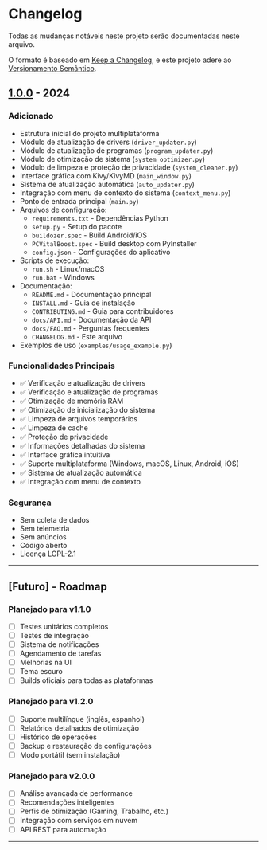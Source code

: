 # Changelog

Todas as mudanças notáveis neste projeto serão documentadas neste arquivo.

O formato é baseado em [Keep a Changelog](https://keepachangelog.com/pt-BR/1.0.0/),
e este projeto adere ao [Versionamento Semântico](https://semver.org/lang/pt-BR/).

## [1.0.0] - 2024

### Adicionado
- Estrutura inicial do projeto multiplataforma
- Módulo de atualização de drivers (`driver_updater.py`)
- Módulo de atualização de programas (`program_updater.py`)
- Módulo de otimização de sistema (`system_optimizer.py`)
- Módulo de limpeza e proteção de privacidade (`system_cleaner.py`)
- Interface gráfica com Kivy/KivyMD (`main_window.py`)
- Sistema de atualização automática (`auto_updater.py`)
- Integração com menu de contexto do sistema (`context_menu.py`)
- Ponto de entrada principal (`main.py`)
- Arquivos de configuração:
  - `requirements.txt` - Dependências Python
  - `setup.py` - Setup do pacote
  - `buildozer.spec` - Build Android/iOS
  - `PCVitalBoost.spec` - Build desktop com PyInstaller
  - `config.json` - Configurações do aplicativo
- Scripts de execução:
  - `run.sh` - Linux/macOS
  - `run.bat` - Windows
- Documentação:
  - `README.md` - Documentação principal
  - `INSTALL.md` - Guia de instalação
  - `CONTRIBUTING.md` - Guia para contribuidores
  - `docs/API.md` - Documentação da API
  - `docs/FAQ.md` - Perguntas frequentes
  - `CHANGELOG.md` - Este arquivo
- Exemplos de uso (`examples/usage_example.py`)

### Funcionalidades Principais
- ✅ Verificação e atualização de drivers
- ✅ Verificação e atualização de programas
- ✅ Otimização de memória RAM
- ✅ Otimização de inicialização do sistema
- ✅ Limpeza de arquivos temporários
- ✅ Limpeza de cache
- ✅ Proteção de privacidade
- ✅ Informações detalhadas do sistema
- ✅ Interface gráfica intuitiva
- ✅ Suporte multiplataforma (Windows, macOS, Linux, Android, iOS)
- ✅ Sistema de atualização automática
- ✅ Integração com menu de contexto

### Segurança
- Sem coleta de dados
- Sem telemetria
- Sem anúncios
- Código aberto
- Licença LGPL-2.1

---

## [Futuro] - Roadmap

### Planejado para v1.1.0
- [ ] Testes unitários completos
- [ ] Testes de integração
- [ ] Sistema de notificações
- [ ] Agendamento de tarefas
- [ ] Melhorias na UI
- [ ] Tema escuro
- [ ] Builds oficiais para todas as plataformas

### Planejado para v1.2.0
- [ ] Suporte multilíngue (inglês, espanhol)
- [ ] Relatórios detalhados de otimização
- [ ] Histórico de operações
- [ ] Backup e restauração de configurações
- [ ] Modo portátil (sem instalação)

### Planejado para v2.0.0
- [ ] Análise avançada de performance
- [ ] Recomendações inteligentes
- [ ] Perfis de otimização (Gaming, Trabalho, etc.)
- [ ] Integração com serviços em nuvem
- [ ] API REST para automação

---

[1.0.0]: https://github.com/ultrakillcz-web/PCVitalBoost/releases/tag/v1.0.0
